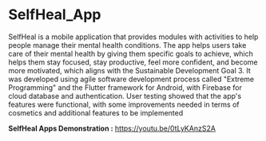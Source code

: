 # SelfHeal_App
SelfHeal is a mobile application that provides modules with activities to help people manage their mental health conditions. The app helps users take care of their mental health by giving them specific goals to achieve, which helps them stay focused, stay productive, feel more confident, and become more motivated, which aligns with the Sustainable Development Goal 3. It was developed using agile software development process called "Extreme Programming" and the Flutter framework for Android, with Firebase for cloud database and authentication. User testing showed that the app's features were functional, with some improvements needed in terms of cosmetics and additional features to be implemented

**SelfHeal Apps Demonstration :** https://youtu.be/0tLyKAnzS2A
